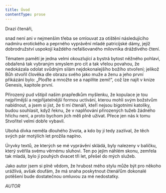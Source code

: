 ```yaml
---
title: Úvod
contentType: prose
---
```


  

Drazí čtenáři,

  

snad není ani v nejmenším třeba se omlouvat za otištění následujícího nadmíru erotického a peprného vyprávění mladé patricijské dámy, jejíž dobrodružství uspokojí každého nefalšovaného milovníka dráždivého čtení.

Tématem pamětí je jedna velmi okouzlující a bystrá bytost něžného pohlaví, obdařená tak vybraným smyslem pro cit a tak vřelou povahou, že nedokázala odolat svůdným silám nejdokonalejšího božího stvoření; jelikož Bůh stvořil člověka dle obrazu svého jako muže a ženu a jeho první přikázání bylo: „Ploďte a množte se a naplňte zemi!“, což lze najít v knize Genesis, kapitole první.

Přirozený pud vštípil našim prapředkům myšlenku, že kopulace je tou nejpřímější a nejpřijatelnější formou uctívání, kterou mohli svým božstvům nabídnout, a jsem si jist, že ti mí čtenáři, kteří nejsou bigotními katolíky, budou souhlasit, když řeknu, že v naplňování přirozených tužeb žádného hříchu není, a proto bychom jich měli plně užívat. Přece jen nás k tomu Stvořitel velmi dobře vybavil.

Ubohá dívka neměla dlouhého života, a kdo by jí tedy za­zlíval, že těch svých pár motýlích let prožila naplno.

Úryvky textů, ze kterých se mé vyprávění skládá, byly nalezeny v balíčku, který svěřila svému věrnému sluhovi. Ten po jejím náhlém skonu, zemřela tak mladá, bylo jí pouhých dvacet tři let, přešel do mých služeb.

Jako autor jsem si plně vědom, že hrubost mého stylu může být pro někoho urážlivá, avšak doufám, že má snaha poskytnout čtenářům dokonalé potěšení bude dostatečnou omluvou za mé nedostatky.

_AUTOR_
